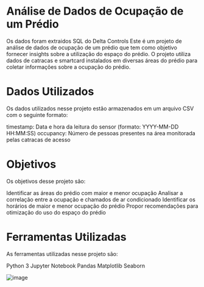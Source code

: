 # Análise de Dados de Ocupação de um Prédio

Os dados foram extraidos SQL do Delta Controls
Este é um projeto de análise de dados de ocupação de um prédio que tem como objetivo fornecer insights sobre a utilização do espaço do prédio. O projeto utiliza dados de catracas e smartcard instalados em diversas áreas do prédio para coletar informações sobre a ocupação do prédio.

# Dados Utilizados
Os dados utilizados nesse projeto estão armazenados em um arquivo CSV com o seguinte formato:

timestamp: Data e hora da leitura do sensor (formato: YYYY-MM-DD HH:MM:SS)
occupancy: Número de pessoas presentes na área monitorada pelas catracas de acesso

# Objetivos
Os objetivos desse projeto são:

Identificar as áreas do prédio com maior e menor ocupação
Analisar a correlação entre a ocupação e chamados de ar condicionado 
Identificar os horários de maior e menor ocupação do prédio
Propor recomendações para otimização do uso do espaço do prédio
# Ferramentas Utilizadas
As ferramentas utilizadas nesse projeto são:

Python 3
Jupyter Notebook
Pandas
Matplotlib
Seaborn

![image](https://user-images.githubusercontent.com/98669544/235516723-0554b991-faa6-4ae4-aa74-245d416c798a.png)
